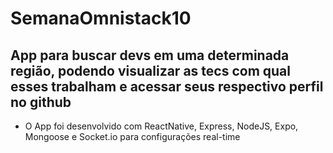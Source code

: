 # SemanaOmnistack10
## App para buscar devs em uma determinada região, podendo visualizar as tecs com qual esses trabalham e acessar seus respectivo perfil no github
- O App foi desenvolvido com ReactNative, Express, NodeJS, Expo, Mongoose e Socket.io para configurações real-time
